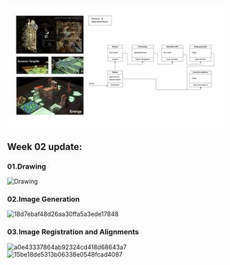 ![PROJECT DIAGRAM](https://github.com/BakariSp/Creative_tech_03/blob/main/Project1/diagram/d1-01.png)


## Week 02 update:
### 01.Drawing
![Drawing](https://github.com/BakariSp/Creative_tech_03/assets/46394756/e7779554-bdcf-410b-8b78-f58ceb9a784c)

### 02.Image Generation
<img width="722" alt="18d7ebaf48d26aa30ffa5a3ede17848" src="https://github.com/BakariSp/Creative_tech_03/assets/46394756/9e38ba9e-7a90-4df0-be3b-bcc77c31e699">

### 03.Image Registration and Alignments

<img width="955" alt="a0e43337864ab92324cd418d68643a7" src="https://github.com/BakariSp/Creative_tech_03/assets/46394756/fd6d3bc3-30da-495a-94cc-61e73ea6db6b">
<img width="525" alt="15be18de5313b06338e0548fcad4087" src="https://github.com/BakariSp/Creative_tech_03/assets/46394756/ed4f165f-713b-434b-88c9-1971bb37aedc">
